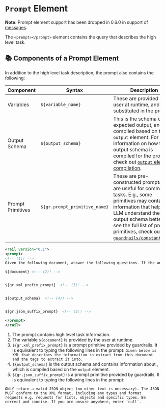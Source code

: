 # `Prompt` Element


**Note**: Prompt element support has been dropped in 0.6.0 in support of [messages](./messages).

The `<prompt></prompt>` element contains the query that describes the high level task.

## 📚 Components of a Prompt Element

In addition to the high level task description, the prompt also contains the following:

| Component         | Syntax                   | Description                                                                                                                                                                                                                                                                                                                             |
|-------------------|--------------------------|-----------------------------------------------------------------------------------------------------------------------------------------------------------------------------------------------------------------------------------------------------------------------------------------------------------------------------------------|
| Variables         | `${variable_name}`        | These are provided by the user at runtime, and substituted in the prompt.                                                                                                                                                                                                                                                               |
| Output Schema     | `${output_schema}`      | This is the schema of the expected output, and is compiled based on the  `output` element.  For more information on how the output schema is compiled for the prompt, check out [`output` element compilation](/docs/how_to_guides/output#-adding-compiled-output-element-to-prompt).                                                                    |
| Prompt Primitives | `${gr.prompt_primitive_name}` | These are pre-constructed prompts that are useful for common tasks. E.g., some primitives may contain information that helps the LLM understand the output schema better.  To see the full list of prompt primitives, check out [`guardrails/constants.xml`](https://github.com/guardrails-ai/guardrails/blob/main/guardrails/constants.xml). |

```xml
<rail version="0.1">
<prompt>
<!-- (1)! -->
Given the following document, answer the following questions. If the answer doesn't exist in the document, enter 'None'.

${document} <!-- (2)! -->


${gr.xml_prefix_prompt}  <!-- (3)! -->


${output_schema}  <!-- (4)! -->


${gr.json_suffix_prompt}  <!-- (5)! -->

</prompt>
</rail>
```

1. The prompt contains high level task information.
2. The variable `${document}` is provided by the user at runtime.
3. `${gr.xml_prefix_prompt}` is a prompt primitive provided by guardrails. It is equivalent to typing the following lines in the prompt: `Given below is XML that describes the information to extract from this document and the tags to extract it into.`
4. `${output_schema}` is the output schema and contains information about , which is compiled based on the `output` element.
5. `${gr.json_suffix_prompt}` is a prompt primitive provided by guardrails. It is equivalent to typing the following lines in the prompt:
```
ONLY return a valid JSON object (no other text is necessary). The JSON MUST conform to the XML format, including any types and format requests e.g. requests for lists, objects and specific types. Be correct and concise. If you are unsure anywhere, enter `null`.
```
